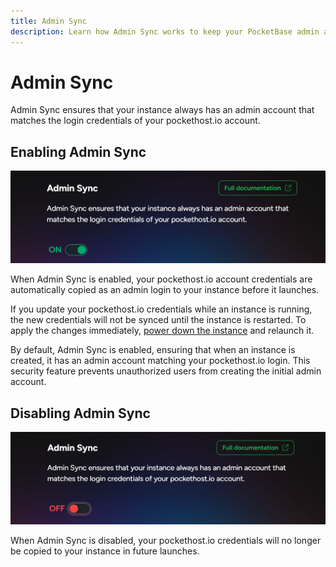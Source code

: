 ```yaml
---
title: Admin Sync
description: Learn how Admin Sync works to keep your PocketBase admin account in sync with your pockethost.io credentials
---
```

# Admin Sync

Admin Sync ensures that your instance always has an admin account that matches the login credentials of your pockethost.io account.

## Enabling Admin Sync

![](admin-sync.png)

When Admin Sync is enabled, your pockethost.io account credentials are automatically copied as an admin login to your instance before it launches.

If you update your pockethost.io credentials while an instance is running, the new credentials will not be synced until the instance is restarted. To apply the changes immediately, [power down the instance](/docs/power) and relaunch it.

By default, Admin Sync is enabled, ensuring that when an instance is created, it has an admin account matching your pockethost.io login. This security feature prevents unauthorized users from creating the initial admin account.

## Disabling Admin Sync

![](admin-sync-off.png)

When Admin Sync is disabled, your pockethost.io credentials will no longer be copied to your instance in future launches.
